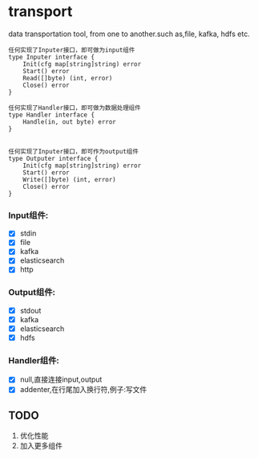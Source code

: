 # transport
data transportation tool, from one to another.such as,file, kafka, hdfs etc.


```
任何实现了Inputer接口，即可做为input组件
type Inputer interface {
    Init(cfg map[string]string) error
    Start() error
    Read([]byte) (int, error)
    Close() error
}

任何实现了Handler接口，即可做为数据处理组件
type Handler interface {
    Handle(in, out byte) error
}


任何实现了Inputer接口，即可作为output组件
type Outputer interface {
    Init(cfg map[string]string) error
    Start() error
    Write([]byte) (int, error)
    Close() error
}
```
### Input组件:
- [x] stdin
- [x] file
- [x] kafka
- [x] elasticsearch
- [x] http
### Output组件:
- [x] stdout
- [x] kafka
- [x] elasticsearch
- [x] hdfs
### Handler组件:
- [x] null,直接连接input,output
- [x] addenter,在行尾加入换行符,例子:写文件

## TODO
1. 优化性能
2. 加入更多组件


